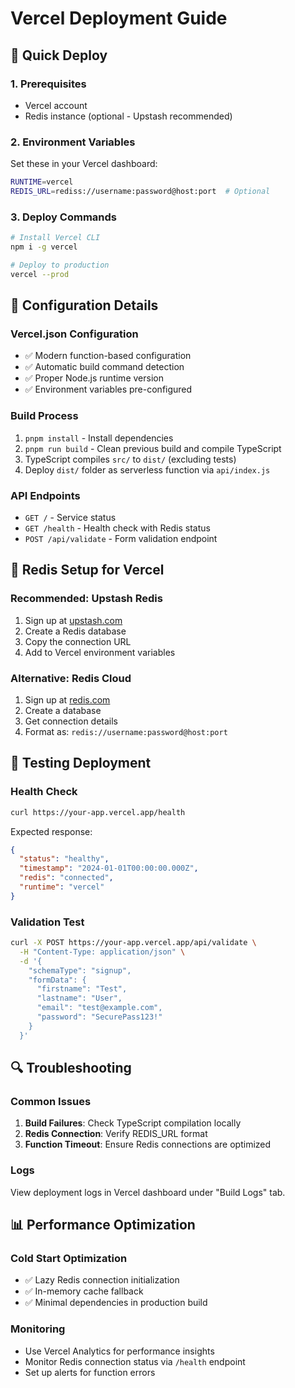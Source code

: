 # Vercel Deployment Guide

## 🚀 Quick Deploy

### 1. Prerequisites
- Vercel account
- Redis instance (optional - Upstash recommended)

### 2. Environment Variables
Set these in your Vercel dashboard:

```bash
RUNTIME=vercel
REDIS_URL=rediss://username:password@host:port  # Optional
```

### 3. Deploy Commands
```bash
# Install Vercel CLI
npm i -g vercel

# Deploy to production
vercel --prod
```

## 🔧 Configuration Details

### Vercel.json Configuration
- ✅ Modern function-based configuration
- ✅ Automatic build command detection
- ✅ Proper Node.js runtime version
- ✅ Environment variables pre-configured

### Build Process
1. `pnpm install` - Install dependencies
2. `pnpm run build` - Clean previous build and compile TypeScript
3. TypeScript compiles `src/` to `dist/` (excluding tests)
4. Deploy `dist/` folder as serverless function via `api/index.js`

### API Endpoints
- `GET /` - Service status
- `GET /health` - Health check with Redis status
- `POST /api/validate` - Form validation endpoint

## 🔴 Redis Setup for Vercel

### Recommended: Upstash Redis
1. Sign up at [upstash.com](https://upstash.com)
2. Create a Redis database
3. Copy the connection URL
4. Add to Vercel environment variables

### Alternative: Redis Cloud
1. Sign up at [redis.com](https://redis.com)
2. Create a database
3. Get connection details
4. Format as: `redis://username:password@host:port`

## 🧪 Testing Deployment

### Health Check
```bash
curl https://your-app.vercel.app/health
```

Expected response:
```json
{
  "status": "healthy",
  "timestamp": "2024-01-01T00:00:00.000Z",
  "redis": "connected",
  "runtime": "vercel"
}
```

### Validation Test
```bash
curl -X POST https://your-app.vercel.app/api/validate \
  -H "Content-Type: application/json" \
  -d '{
    "schemaType": "signup",
    "formData": {
      "firstname": "Test",
      "lastname": "User",
      "email": "test@example.com",
      "password": "SecurePass123!"
    }
  }'
```

## 🔍 Troubleshooting

### Common Issues
1. **Build Failures**: Check TypeScript compilation locally
2. **Redis Connection**: Verify REDIS_URL format
3. **Function Timeout**: Ensure Redis connections are optimized

### Logs
View deployment logs in Vercel dashboard under "Build Logs" tab.

## 📊 Performance Optimization

### Cold Start Optimization
- ✅ Lazy Redis connection initialization
- ✅ In-memory cache fallback
- ✅ Minimal dependencies in production build

### Monitoring
- Use Vercel Analytics for performance insights
- Monitor Redis connection status via `/health` endpoint
- Set up alerts for function errors
